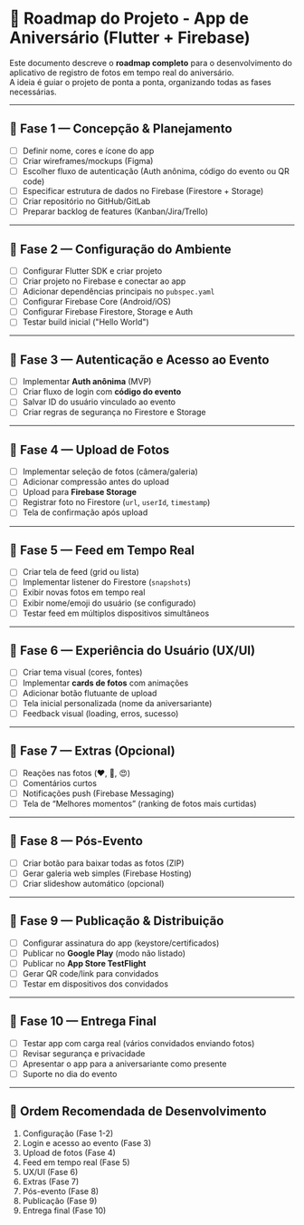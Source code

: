 # 📍 Roadmap do Projeto - App de Aniversário (Flutter + Firebase)

Este documento descreve o **roadmap completo** para o desenvolvimento do aplicativo de registro de fotos em tempo real do aniversário.  
A ideia é guiar o projeto de ponta a ponta, organizando todas as fases necessárias.

---

## 🔹 Fase 1 — Concepção & Planejamento
- [ ] Definir nome, cores e ícone do app  
- [ ] Criar wireframes/mockups (Figma)  
- [ ] Escolher fluxo de autenticação (Auth anônima, código do evento ou QR code)  
- [ ] Especificar estrutura de dados no Firebase (Firestore + Storage)  
- [ ] Criar repositório no GitHub/GitLab  
- [ ] Preparar backlog de features (Kanban/Jira/Trello)  

---

## 🔹 Fase 2 — Configuração do Ambiente
- [ ] Configurar Flutter SDK e criar projeto  
- [ ] Criar projeto no Firebase e conectar ao app  
- [ ] Adicionar dependências principais no `pubspec.yaml`  
- [ ] Configurar Firebase Core (Android/iOS)  
- [ ] Configurar Firebase Firestore, Storage e Auth  
- [ ] Testar build inicial ("Hello World")  

---

## 🔹 Fase 3 — Autenticação e Acesso ao Evento
- [ ] Implementar **Auth anônima** (MVP)  
- [ ] Criar fluxo de login com **código do evento**  
- [ ] Salvar ID do usuário vinculado ao evento  
- [ ] Criar regras de segurança no Firestore e Storage  

---

## 🔹 Fase 4 — Upload de Fotos
- [ ] Implementar seleção de fotos (câmera/galeria)  
- [ ] Adicionar compressão antes do upload  
- [ ] Upload para **Firebase Storage**  
- [ ] Registrar foto no Firestore (`url`, `userId`, `timestamp`)  
- [ ] Tela de confirmação após upload  

---

## 🔹 Fase 5 — Feed em Tempo Real
- [ ] Criar tela de feed (grid ou lista)  
- [ ] Implementar listener do Firestore (`snapshots`)  
- [ ] Exibir novas fotos em tempo real  
- [ ] Exibir nome/emoji do usuário (se configurado)  
- [ ] Testar feed em múltiplos dispositivos simultâneos  

---

## 🔹 Fase 6 — Experiência do Usuário (UX/UI)
- [ ] Criar tema visual (cores, fontes)  
- [ ] Implementar **cards de fotos** com animações  
- [ ] Adicionar botão flutuante de upload  
- [ ] Tela inicial personalizada (nome da aniversariante)  
- [ ] Feedback visual (loading, erros, sucesso)  

---

## 🔹 Fase 7 — Extras (Opcional)
- [ ] Reações nas fotos (❤️, 🎉, 😍)  
- [ ] Comentários curtos  
- [ ] Notificações push (Firebase Messaging)  
- [ ] Tela de “Melhores momentos” (ranking de fotos mais curtidas)  

---

## 🔹 Fase 8 — Pós-Evento
- [ ] Criar botão para baixar todas as fotos (ZIP)  
- [ ] Gerar galeria web simples (Firebase Hosting)  
- [ ] Criar slideshow automático (opcional)  

---

## 🔹 Fase 9 — Publicação & Distribuição
- [ ] Configurar assinatura do app (keystore/certificados)  
- [ ] Publicar no **Google Play** (modo não listado)  
- [ ] Publicar no **App Store TestFlight**  
- [ ] Gerar QR code/link para convidados  
- [ ] Testar em dispositivos dos convidados  

---

## 🔹 Fase 10 — Entrega Final
- [ ] Testar app com carga real (vários convidados enviando fotos)  
- [ ] Revisar segurança e privacidade  
- [ ] Apresentar o app para a aniversariante como presente  
- [ ] Suporte no dia do evento  

---

## 🎯 Ordem Recomendada de Desenvolvimento
1. Configuração (Fase 1-2)  
2. Login e acesso ao evento (Fase 3)  
3. Upload de fotos (Fase 4)  
4. Feed em tempo real (Fase 5)  
5. UX/UI (Fase 6)  
6. Extras (Fase 7)  
7. Pós-evento (Fase 8)  
8. Publicação (Fase 9)  
9. Entrega final (Fase 10)  
